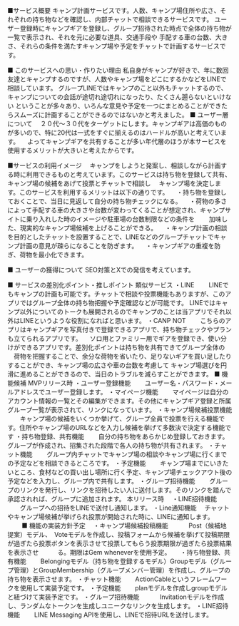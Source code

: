 ■サービス概要
キャンプ計画サービスです。人数、キャンプ場住所や広さ、それぞれの持ち物などを確認し、内部チャットで相談できるサービスです。
ユーザー登録時にキャンプギアを登録し、グループ招待された時点で全体の持ち物が一覧で表示され、それを元に必要な道具、交通手段や
手配する車の台数、大きさ、それらの条件を満たすキャンプ場や予定をチャットで計画するサービスです。


■ このサービスへの思い・作りたい理由
私自身がキャンプが好きで、年に数回友達とキャンプするのですが、人数やキャンプ場をどこにするかなどをLINEで相談しています。
グループLINEではキャンプのこと以外もチャットするので、キャンプについての会話が途切れ途切れになったり、たくさん遡らないといけない
ということが多々あり、いろんな意見や予定を一つにまとめることができたらスムーズに計画することができるのではないかと考えました。
■ ユーザー層について
　２０代〜３０代をターゲットにします。キャンプギアは高価のものが多いので、特に20代は一式をすぐに揃えるのはハードルが高いと考えています。
　よってキャンプギアを共有することが多い年代層のほうが本サービスを使用するメリットが大きいと考えたからです。

■サービスの利用イメージ
　キャンプをしようと発案し、相談しながら計画する時に利用できるものと考えています。このサービスは持ち物を登録して共有、キャンプ場の候補をあげて投票とチャットで相談し
　キャンプ場を決定します。このサービスを利用するメリットは以下の通りです。
　・持ち物を登録しておくことで、当日に見返して自分の持ち物チェックになる。
　・荷物の多さによって手配する車の大きさや台数が変わってくることが想定され、キャンプサイトに乗り入れした時のイメージや駐車場の台数制限などの条件を
　　加味した、現実的なキャンプ場候補を上げることができる。
　・キャンプ計画の相談を目的としたチャットを設置することで、LINEなどのグループチャットでキャンプ計画の意見が疎らになることを防ぎます。
　・キャンプギアの重複を防ぎ、荷物を最小化できます。
　
  

■ ユーザーの獲得について
SEO対策とXでの発信を考えています。

■ サービスの差別化ポイント・推しポイント
類似サービス
・LINE
　　LINEでもキャンプの計画も可能です。チャットで相談や投票機能もありますが、このアプリではグループ全体の持ち物把握や予定確認などが可能です。
   LINEではキャンプ以外についてのトークも展開されるのでキャンプのことは当アプリでそれ以外はLINEというような役割になればと思います。
・CANP NOT
　　こちらのアプリはキャンプギアを写真付きで登録できるアプリで、持ち物チェックやプランも立てられるアプリです。
  　ソロ用とファミリー用でギアを登録でき、使い分けができるアプリです。差別化ポイントは持ち物を共有できてグループ全体の
   　荷物を把握することで、余分な荷物を省いたり、足りないギアを買い足したりすることができ、キャンプ場の広さや車の台数を考慮して
    キャンプ場選びを円滑に進めることができるので、当日のトラブルを減らすことができます。
■ 機能候補
MVPリリース時
・ユーザー登録機能
　　ユーザー名・パスワード・メールアドレスでユーザー登録します。
・マイページ機能
　　マイページは自分のアカウント情報の一覧とその編集ができます。その他にキャンプギア登録と所属グループ一覧が表示されて、リンクになっています。
・キャンプ場候補投票機能
　　キャンプ場の候補をいくつか挙げて、グループ全員で投票を行える機能です。住所やキャンプ場のURLなどを入力し候補を挙げて多数決で決定する機能です
・持ち物登録、共有機能
　　自分の持ち物をあらかじめ登録しておきます。グループが作成され、招集された段階で各人の持ち物が共有されます。
・チャット機能
　　グループ内チャットでキャンプ場の相談やキャンプ場に行くまでの予定などを相談できるところです。
・予定機能
　　キャンプ場までにいきたいところ、食材などの買い出し場所に行く予定、キャンプ場チェックアウト後の予定などを入力し、グループ内で共有します。
・グループ招待機能
　　グループのリンクを発行し、リンクを招待したい人に送付します。そのリンクを踏んで承認されれば、グループに追加されます。
本リリース時
　・LINE招待機能
 　　グループへの招待をLINEで送付し通知します。
 ・Line通知機能
   　チャットやキャンプ場候補が挙げられ投票が開始された時に、LINEに通知します。
　　
■ 機能の実装方針予定
　・キャンプ場候補投稿機能
 　　　Post（候補地提案）モデル、　Voteモデルを作成し、投稿フォームから候補を挙げて投稿期限が過ぎたら投票ボタンを表示させて投票してもらう投票期限が過ぎたら投票結果を表示させ　　　る。期限はGem wheneverを使用予定。  　
  ・持ち物登録、共有機能
  　　Belongingモデル（持ち物を登録するモデル）Groupモデル（グループ管理）とGroupMembership（グループメンバー管理）を作成し、グループの持ち物を表示させます。
  ・チャット機能
  　　ActionCableというフレームワークを使用して実装予定です。
  ・予定機能
  　　planモデルを作成しgroupモデルと紐づけて実装予定です。
  ・グループ招待機能
　　　Invitationモデルを作成し、ランダムなトークンを生成しユニークなリンクを生成します。
  ・LINE招待機能
  　　LINE Messaging APIを使用し、LINEで招待URLを送付します。
